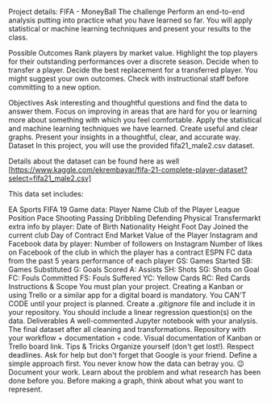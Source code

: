 Project details: FIFA - MoneyBall
The challenge
Perform an end-to-end analysis putting into practice what you have learned so far. You will apply statistical or machine learning techniques and present your results to the class.

Possible Outcomes
Rank players by market value.
Highlight the top players for their outstanding performances over a discrete season.
Decide when to transfer a player.
Decide the best replacement for a transferred player.
You might suggest your own outcomes. Check with instructional staff before committing to a new option.

Objectives
Ask interesting and thoughtful questions and find the data to answer them.
Focus on improving in areas that are hard for you or learning more about something with which you feel comfortable.
Apply the statistical and machine learning techniques we have learned.
Create useful and clear graphs.
Present your insights in a thoughtful, clear, and accurate way.
Dataset
In this project, you will use the provided fifa21_male2.csv dataset.

Details about the dataset can be found here as well [https://www.kaggle.com/ekrembayar/fifa-21-complete-player-dataset?select=fifa21_male2.csv]

This data set includes:

EA Sports FIFA 19 Game data:
Player Name
Club of the Player
League
Position
Pace
Shooting
Passing
Dribbling
Defending
Physical
Transfermarkt extra info by player:
Date of Birth
Nationality
Height
Foot
Day Joined the current club
Day of Contract End
Market Value of the Player
Instagram and Facebook data by player:
Number of followers on Instagram
Number of likes on Facebook of the club in which the player has a contract
ESPN FC data from the past 5 years performance of each player
GS: Games Started
SB: Games Substituted
G: Goals Scored
A: Assists
SH: Shots
SG: Shots on Goal
FC: Fouls Committed
FS: Fouls Suffered
YC: Yellow Cards
RC: Red Cards
Instructions & Scope
You must plan your project. Creating a Kanban or using Trello or a similar app for a digital board is mandatory.
You CAN'T CODE until your project is planned.
Create a *.gitignore* file and include it in your repository.
You should include a linear regression question(s) on the data.
Deliverables
A well-commented Jupyter notebook with your analysis.
The final dataset after all cleaning and transformations.
Repository with your workflow + documentation + code.
Visual documentation of Kanban or Trello board link.
Tips & Tricks
Organize yourself (don't get lost!). Respect deadlines.
Ask for help but don't forget that Google is your friend.
Define a simple approach first. You never know how the data can betray you. 😉
Document your work.
Learn about the problem and what research has been done before you.
Before making a graph, think about what you want to represent.
